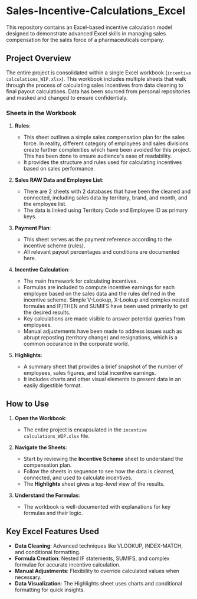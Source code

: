 # Sales-Incentive-Calculations_Excel
This repository contains an Excel-based incentive calculation model designed to demonstrate advanced Excel skills in managing sales compensation for the sales force of a pharmaceuticals company.

## Project Overview
The entire project is consolidated within a single Excel workbook (`incentive calculations_WIP.xlsx`). This workbook includes multiple sheets that walk through the process of calculating sales incentives from data cleaning to final payout calculations. Data has been sourced from personal repositories and masked and changed to ensure confidentialy.

### Sheets in the Workbook

1. **Rules**:
   - This sheet outlines a simple sales compensation plan for the sales force. In reality, different category of employees and sales divisions create further complexities which have been avoided for this project. This has been done to ensure audience's ease of readability.
   - It provides the structure and rules used for calculating incentives based on sales performance.

2. **Sales RAW Data and Employee List**:
   - There are 2 sheets with 2 databases that have been the cleaned and connected, including sales data by territory, brand, and month, and the employee list.
   - The data is linked using Territory Code and Employee ID as primary keys.

3. **Payment Plan**:
   - This sheet serves as the payment reference according to the incentive scheme (rules).
   - All relevant payout percentages and conditions are documented here.

4. **Incentive Calculation**:
   - The main framework for calculating incentives.
   - Formulas are included to compute incentive earnings for each employee based on the sales data and the rules defined in the incentive scheme. Simple V-Lookup, X-Lookup and complex nested formulas and IF/THEN and SUMIFS have been used primarily to get the desired results.
   - Key calculations are made visible to answer potential queries from employees.
   - Manual adjustements have been made to address issues such as abrupt reposting (territory change) and resignations, which is a common occurance in the corporate world. 

6. **Highlights**:
   - A summary sheet that provides a brief snapshot of the number of employees, sales figures, and total incentive earnings.
   - It includes charts and other visual elements to present data in an easily digestible format.

## How to Use

1. **Open the Workbook**:
   - The entire project is encapsulated in the `incentive calculations_WIP.xlsx` file.

2. **Navigate the Sheets**:
   - Start by reviewing the **Incentive Scheme** sheet to understand the compensation plan.
   - Follow the sheets in sequence to see how the data is cleaned, connected, and used to calculate incentives.
   - The **Highlights** sheet gives a top-level view of the results.

3. **Understand the Formulas**:
   - The workbook is well-documented with explanations for key formulas and their logic.

## Key Excel Features Used
- **Data Cleaning**: Advanced techniques like VLOOKUP, INDEX-MATCH, and conditional formatting.
- **Formula Creation**: Nested IF statements, SUMIFS, and complex formulae for accurate incentive calculation.
- **Manual Adjustments**: Flexibility to override calculated values when necessary.
- **Data Visualization**: The Highlights sheet uses charts and conditional formatting for quick insights.
